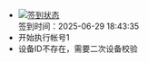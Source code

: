 - [![签到状态](https://github.com/li5bo5/Cloud189-Actions/actions/workflows/main.yml/badge.svg?branch=main)](https://github.com/li5bo5/Cloud189-Actions/actions/workflows/main.yml) <br> 签到时间：2025-06-29 18:43:35
- 开始执行帐号1
- 设备ID不存在，需要二次设备校验
